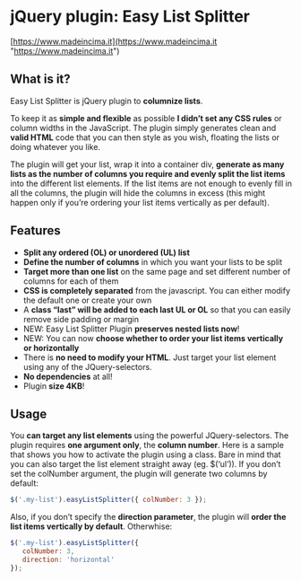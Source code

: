 # jQuery plugin: Easy List Splitter

[https://www.madeincima.it](https://www.madeincima.it "https://www.madeincima.it")

## What is it?
Easy List Splitter is jQuery plugin to **columnize lists**.

To keep it as **simple and flexible** as possible **I didn’t set any CSS rules** or column widths in the JavaScript. The plugin simply generates clean and **valid HTML** code that you can then style as you wish, floating the lists or doing whatever you like.

The plugin will get your list, wrap it into a container div, **generate as many lists as the number of columns you require and evenly split the list items** into the different list elements. If the list items are not enough to evenly fill in all the columns, the plugin will hide the columns in excess (this might happen only if you’re ordering your list items vertically as per default).

## Features
* **Split any ordered (OL) or unordered (UL) list**
* **Define the number of columns** in which you want your lists to be split
* **Target more than one list** on the same page and set different number of columns for each of them
* **CSS is completely separated** from the javascript. You can either modify the default one or create your own
* A **class “last” will be added to each last UL or OL** so that you can easily remove side padding or margin
* NEW: Easy List Splitter Plugin **preserves nested lists now**!
* NEW: You can now **choose whether to order your list items vertically or horizontally**
* There is **no need to modify your HTML**. Just target your list element using any of the JQuery-selectors.
* **No dependencies** at all!
* Plugin **size 4KB**!

## Usage
You **can target any list elements** using the powerful JQuery-selectors. The plugin requires **one argument only**, the **column number**. Here is a sample that shows you how to activate the plugin using a class. Bare in mind that you can also target the list element straight away (eg. $(‘ul’)). If you don’t set the colNumber argument, the plugin will generate two columns by default:
```javascript
$('.my-list').easyListSplitter({ colNumber: 3 });
```
Also, if you don’t specify the **direction parameter**, the plugin will **order the list items vertically by default**.
Otherwhise:
```javascript
$('.my-list').easyListSplitter({
   colNumber: 3,
   direction: 'horizontal'
});
```

